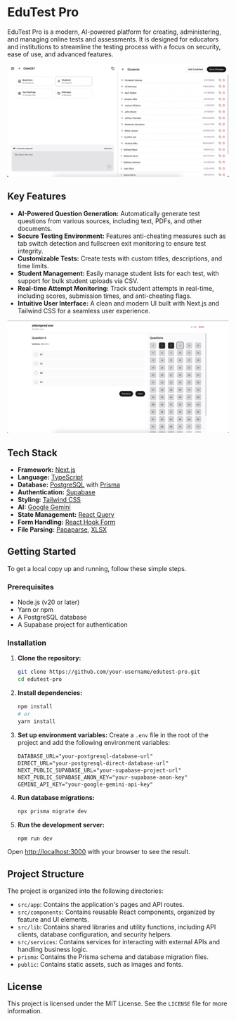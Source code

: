 # EduTest Pro

EduTest Pro is a modern, AI-powered platform for creating, administering, and managing online tests and assessments. It is designed for educators and institutions to streamline the testing process with a focus on security, ease of use, and advanced features.

![EduTest Pro Dashboard](readme_assets/DASH.png)

## Key Features

- **AI-Powered Question Generation:** Automatically generate test questions from various sources, including text, PDFs, and other documents.
- **Secure Testing Environment:** Features anti-cheating measures such as tab switch detection and fullscreen exit monitoring to ensure test integrity.
- **Customizable Tests:** Create tests with custom titles, descriptions, and time limits.
- **Student Management:** Easily manage student lists for each test, with support for bulk student uploads via CSV.
- **Real-time Attempt Monitoring:** Track student attempts in real-time, including scores, submission times, and anti-cheating flags.
- **Intuitive User Interface:** A clean and modern UI built with Next.js and Tailwind CSS for a seamless user experience.

![EduTest Pro Test UI](readme_assets/CBTUI.png)

## Tech Stack

- **Framework:** [Next.js](https://nextjs.org/)
- **Language:** [TypeScript](https://www.typescriptlang.org/)
- **Database:** [PostgreSQL](https://www.postgresql.org/) with [Prisma](https://www.prisma.io/)
- **Authentication:** [Supabase](https://supabase.io/)
- **Styling:** [Tailwind CSS](https://tailwindcss.com/)
- **AI:** [Google Gemini](https://ai.google.dev/)
- **State Management:** [React Query](https://tanstack.com/query/v5)
- **Form Handling:** [React Hook Form](https://react-hook-form.com/)
- **File Parsing:** [Papaparse](https://www.papaparse.com/), [XLSX](https://sheetjs.com/)

## Getting Started

To get a local copy up and running, follow these simple steps.

### Prerequisites

- Node.js (v20 or later)
- Yarn or npm
- A PostgreSQL database
- A Supabase project for authentication

### Installation

1. **Clone the repository:**
   ```sh
   git clone https://github.com/your-username/edutest-pro.git
   cd edutest-pro
   ```

2. **Install dependencies:**
   ```sh
   npm install
   # or
   yarn install
   ```

3. **Set up environment variables:**
   Create a `.env` file in the root of the project and add the following environment variables:
   ```env
   DATABASE_URL="your-postgresql-database-url"
   DIRECT_URL="your-postgresql-direct-database-url"
   NEXT_PUBLIC_SUPABASE_URL="your-supabase-project-url"
   NEXT_PUBLIC_SUPABASE_ANON_KEY="your-supabase-anon-key"
   GEMINI_API_KEY="your-google-gemini-api-key"
   ```

4. **Run database migrations:**
   ```sh
   npx prisma migrate dev
   ```

5. **Run the development server:**
   ```sh
   npm run dev
   ```

Open [http://localhost:3000](http://localhost:3000) with your browser to see the result.

## Project Structure

The project is organized into the following directories:

- `src/app`: Contains the application's pages and API routes.
- `src/components`: Contains reusable React components, organized by feature and UI elements.
- `src/lib`: Contains shared libraries and utility functions, including API clients, database configuration, and security helpers.
- `src/services`: Contains services for interacting with external APIs and handling business logic.
- `prisma`: Contains the Prisma schema and database migration files.
- `public`: Contains static assets, such as images and fonts.

## License

This project is licensed under the MIT License. See the `LICENSE` file for more information.
